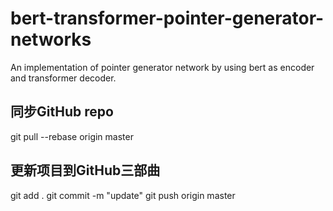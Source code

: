 # bert-transformer-pointer-generator-networks
An implementation of pointer generator network by using bert as encoder and transformer decoder.

## 同步GitHub repo
git pull --rebase origin master

## 更新项目到GitHub三部曲
git add .
git commit  -m  "update"
git push origin master
